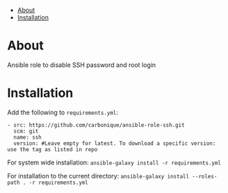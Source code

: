 - [About](#about)
- [Installation](#installation)

# About

Ansible role to disable SSH password and root login

# Installation

Add the following to `requirements.yml`:

```
- src: https://github.com/carbonique/ansible-role-ssh.git
  scm: git
  name: ssh
  version: #Leave empty for latest. To download a specific version: use the tag as listed in repo
```

For system wide installation:
`ansible-galaxy install -r requirements.yml`

For installation to the current directory:
`ansible-galaxy install --roles-path . -r requirements.yml`

